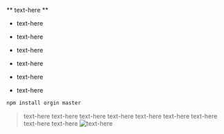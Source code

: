 ** text-here **


- text-here
- text-here
- text-here


- text-here
- text-here
- text-here

```javascript
npm install orgin master
```

> text-here 
> text-here 
> text-here 
> text-here 
> text-here 
> text-here 
> text-here 
> text-here 
> text-here 
![text-here](your-image-src)